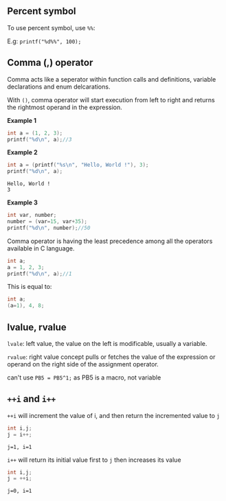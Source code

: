 ## Percent symbol

To use percent symbol, use ``%%``:

E.g: ``printf("%d%%", 100);``

## Comma (,) operator

Comma acts like a seperator within function calls and definitions, variable declarations and enum delcarations.

With ``()``, comma operator will start execution from left to right and returns the rightmost operand in the expression.

**Example 1**
```c
int a = (1, 2, 3);
printf("%d\n", a);//3
```
**Example 2**
```c
int a = (printf("%s\n", "Hello, World !"), 3);
printf("%d\n", a);
```
```
Hello, World !
3
```
**Example 3**
```c
int var, number;
number = (var=15, var+35);
printf("%d\n", number);//50
```

Comma operator is having the least precedence among all the operators available in C language.

```c
int a;
a = 1, 2, 3;
printf("%d\n", a);//1
```

This is equal to:

```c
int a;
(a=1), 4, 8;
```

## lvalue, rvalue

``lvale``: left value, the value on the left is modificable, usually a variable.

``rvalue``: right value concept pulls or fetches the value of the expression or operand on the right side of the assignment operator. 

can't use ``PB5 = PB5^1;`` as PB5 is a macro, not variable

## ``++i`` and ``i++``

``++i`` will increment the value of i, and then return the incremented value to ``j``

```c
int i,j;
j = i++;
```

``j=1, i=1``

``i++`` will return its initial value first to ``j`` then increases its value

```c
int i,j;
j = ++i;
```

``j=0, i=1``
